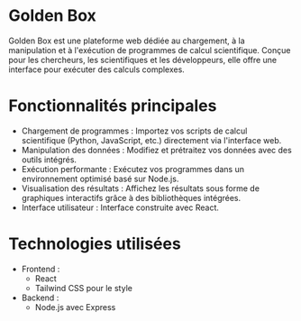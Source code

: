 # Golden Box

Golden Box est une plateforme web dédiée au chargement, à la manipulation et à l'exécution de programmes de calcul scientifique. Conçue pour les chercheurs, les scientifiques et les développeurs, elle offre une interface  pour exécuter des calculs complexes.

# Fonctionnalités principales

- Chargement de programmes : Importez vos scripts de calcul scientifique (Python, JavaScript, etc.) directement via l'interface web.
- Manipulation des données : Modifiez et prétraitez vos données avec des outils intégrés.
- Exécution performante : Exécutez vos programmes dans un environnement optimisé basé sur Node.js.
- Visualisation des résultats : Affichez les résultats sous forme de graphiques interactifs grâce à des bibliothèques intégrées.
- Interface utilisateur : Interface construite avec React.

# Technologies utilisées

- Frontend :
  - React 
  - Tailwind CSS pour le style
- Backend :
  - Node.js avec Express

